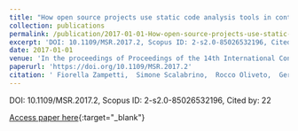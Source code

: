 ```yaml
---
title: "How open source projects use static code analysis tools in continuous integration pipelines"
collection: publications
permalink: /publication/2017-01-01-How-open-source-projects-use-static-code-analysis-tools-in-continuous-integration-pipelines
excerpt: 'DOI: 10.1109/MSR.2017.2, Scopus ID: 2-s2.0-85026532196, Cited by: 22'
date: 2017-01-01
venue: 'In the proceedings of Proceedings of the 14th International Conference on Mining Software Repositories, MSR 2017, Buenos Aires, Argentina, May 20-28, 2017'
paperurl: 'https://doi.org/10.1109/MSR.2017.2'
citation: ' Fiorella Zampetti,  Simone Scalabrino,  Rocco Oliveto,  Gerardo Canfora,  Massimiliano Di, &quot;How open source projects use static code analysis tools in continuous integration pipelines.&quot; In the proceedings of Proceedings of the 14th International Conference on Mining Software Repositories, MSR 2017, Buenos Aires, Argentina, May 20-28, 2017, 2017.'
---
```

DOI: 10.1109/MSR.2017.2, Scopus ID: 2-s2.0-85026532196, Cited by: 22

[Access paper here](https://doi.org/10.1109/MSR.2017.2){:target="_blank"}
